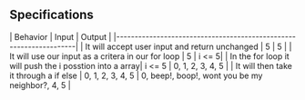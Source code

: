 ## Specifications

| Behavior | Input | Output |
|-------------------------------------------------------------------|
| It will accept user input and return unchanged | 5 | 5 |
| It will use our input as a critera in our for loop | 5 | i <= 5|
| In the for loop it will push the i posstion into a array| i <= 5 | 0, 1, 2, 3, 4, 5 |
| It will then take it through a if else | 0, 1, 2, 3, 4, 5 | 0, beep!, boop!, wont you be my neighbor?, 4, 5 |
